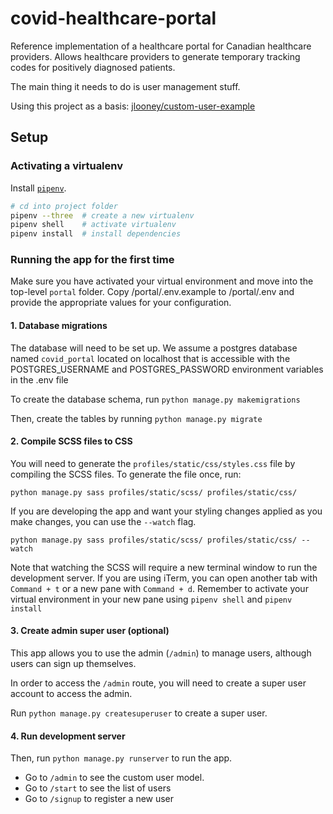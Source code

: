 # covid-healthcare-portal

Reference implementation of a healthcare portal for Canadian healthcare providers. Allows healthcare providers to generate temporary tracking codes for positively diagnosed patients.

The main thing it needs to do is user management stuff.

Using this project as a basis: [jlooney/custom-user-example](https://github.com/jlooney/custom-user-example)

## Setup

### Activating a virtualenv

Install [`pipenv`](https://pypi.org/project/pipenv/).

```sh
# cd into project folder
pipenv --three  # create a new virtualenv
pipenv shell    # activate virtualenv
pipenv install  # install dependencies
```

### Running the app for the first time

Make sure you have activated your virtual environment and move into the top-level `portal` folder.
Copy /portal/.env.example to /portal/.env and provide the appropriate values for your configuration.


#### 1. Database migrations

The database will need to be set up. We assume a postgres database named `covid_portal` located on localhost that is accessible with the POSTGRES_USERNAME and POSTGRES_PASSWORD environment variables in the .env file 

To create the database schema, run `python manage.py makemigrations`

Then, create the tables by running `python manage.py migrate`

#### 2. Compile SCSS files to CSS

You will need to generate the `profiles/static/css/styles.css` file by compiling the SCSS files. To generate the file once, run:

```
python manage.py sass profiles/static/scss/ profiles/static/css/
```

If you are developing the app and want your styling changes applied as you make changes, you can use the `--watch` flag.

```
python manage.py sass profiles/static/scss/ profiles/static/css/ --watch
```

Note that watching the SCSS will require a new terminal window to run the development server. If you are using iTerm, you can open another tab with `Command + t` or a new pane with `Command + d`. Remember to activate your virtual environment in your new pane using `pipenv shell` and `pipenv install`

#### 3. Create admin super user (optional)

This app allows you to use the admin (`/admin`) to manage users, although users can sign up themselves.

In order to access the `/admin` route, you will need to create a super user account to access the admin. 

Run `python manage.py createsuperuser` to create a super user.

#### 4. Run development server

Then, run `python manage.py runserver` to run the app.

- Go to `/admin` to see the custom user model. 
- Go to `/start` to see the list of users
- Go to `/signup` to register a new user
